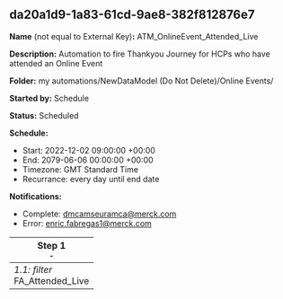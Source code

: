 ## da20a1d9-1a83-61cd-9ae8-382f812876e7

**Name** (not equal to External Key)**:** ATM_OnlineEvent_Attended_Live

**Description:** Automation to fire Thankyou Journey for HCPs who have attended an Online Event

**Folder:** my automations/NewDataModel (Do Not Delete)/Online Events/

**Started by:** Schedule

**Status:** Scheduled

**Schedule:**

* Start: 2022-12-02 09:00:00 +00:00
* End: 2079-06-06 00:00:00 +00:00
* Timezone: GMT Standard Time
* Recurrance: every day until end date

**Notifications:**

* Complete: dmcamseuramca@merck.com
* Error: enric.fabregas1@merck.com

| Step 1<br>_<small>-</small>_ |
| --- |
| _1.1: filter_<br>FA_Attended_Live |
